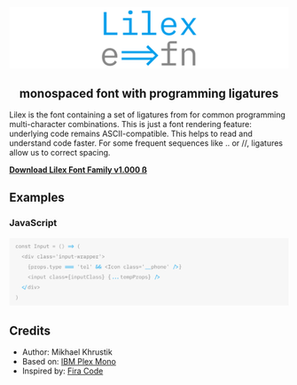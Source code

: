<p align="center">
    <img
        src="./showcases/logo@2x.png"
        alt="Lilex logo">
<p>

<h2 align="center">
    monospaced font with programming ligatures
</h2>

Lilex is the font containing a set of ligatures from for common programming multi-character combinations. This is just a font rendering feature: underlying code remains ASCII-compatible. This helps to read and understand code faster. For some frequent sequences like .. or //, ligatures allow us to correct spacing.

[**Download Lilex Font Family v1.000 ß**](https://github.com/mishamyrt/Lilex/releases/download/1.000-beta/Lilex-1.000-beta.zip)

## Examples

### JavaScript

<img src="./showcases/js@2x.png">

## Credits

-   Author: Mikhael Khrustik
-   Based on: [IBM Plex Mono](https://github.com/IBM/plex)
-   Inspired by: [Fira Code](https://github.com/tonsky/FiraCode)
